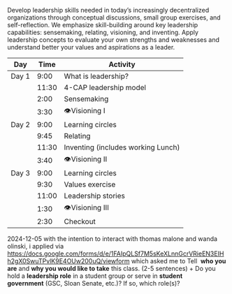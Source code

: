 
Develop leadership skills needed in today’s increasingly decentralized organizations through conceptual discussions, small group exercises, and self-reflection. We emphasize skill-building around key leadership capabilities: sensemaking, relating, visioning, and inventing. Apply leadership concepts to evaluate your own strengths and weaknesses and understand better your values and aspirations as a leader.

| Day   | Time  | Activity                           |
| ----- | ----- | ---------------------------------- |
| Day 1 | 9:00  | What is leadership?                |
|       | 11:30 | 4-CAP leadership model             |
|       | 2:00  | Sensemaking                        |
|       | 3:30  | 👁️Visioning I                     |
| Day 2 | 9:00  | Learning circles                   |
|       | 9:45  | Relating                           |
|       | 11:30 | Inventing (includes working Lunch) |
|       | 3:40  | 👁️Visioning II                    |
| Day 3 | 9:00  | Learning circles                   |
|       | 9:30  | Values exercise                    |
|       | 11:00 | Leadership stories                 |
|       | 1:30  | 👁️Visioning III                   |
|       | 2:30  | Checkout                           |

2024-12-05
with the intention to interact with thomas malone and wanda olinski, i applied via https://docs.google.com/forms/d/e/1FAIpQLSf7M5sKeXLnnGcrVRieEN3EIHh2gX0SwuTPvlK9E4OUw200uQ/viewform 
which asked me to Tell  **who you are** and **why you would like to take** this class. (2-5 sentences)   + Do you hold a **leadership role** in a student group or serve in **student government** (GSC, Sloan Senate, etc.)? If so, which role(s)?
